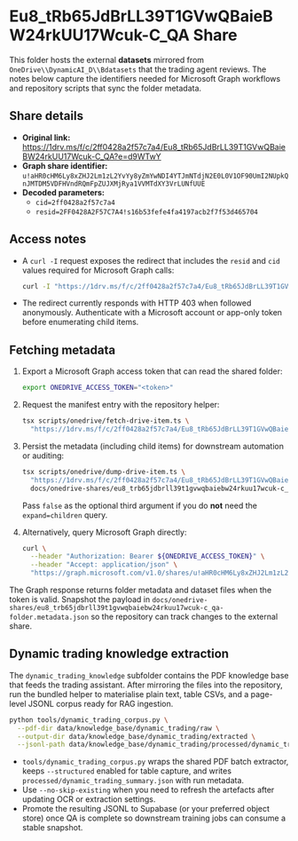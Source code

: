 # Eu8_tRb65JdBrLL39T1GVwQBaieBW24rkUU17Wcuk-C_QA Share

This folder hosts the external **datasets** mirrored from
`OneDrive\\DynamicAI_D\\Bdatasets` that the trading agent reviews. The notes below
capture the identifiers needed for Microsoft Graph workflows and repository
scripts that sync the folder metadata.

## Share details

- **Original link:**
  https://1drv.ms/f/c/2ff0428a2f57c7a4/Eu8_tRb65JdBrLL39T1GVwQBaieBW24rkUU17Wcuk-C_QA?e=d9WTwY
- **Graph share identifier:**
  `u!aHR0cHM6Ly8xZHJ2Lm1zL2YvYy8yZmYwNDI4YTJmNTdjN2E0L0V1OF90UmI2NUpkQnJMTDM5VDFHVndRQmFpZUJXMjRya1VVMTdXY3VrLUNfUUE`
- **Decoded parameters:**
  - `cid=2ff0428a2f57c7a4`
  - `resid=2FF0428A2F57C7A4!s16b53fefe4fa4197acb2f7f53d465704`

## Access notes

- A `curl -I` request exposes the redirect that includes the `resid` and `cid`
  values required for Microsoft Graph calls:

  ```bash
  curl -I "https://1drv.ms/f/c/2ff0428a2f57c7a4/Eu8_tRb65JdBrLL39T1GVwQBaieBW24rkUU17Wcuk-C_QA"
  ```

- The redirect currently responds with HTTP 403 when followed anonymously.
  Authenticate with a Microsoft account or app-only token before enumerating
  child items.

## Fetching metadata

1. Export a Microsoft Graph access token that can read the shared folder:

   ```bash
   export ONEDRIVE_ACCESS_TOKEN="<token>"
   ```

2. Request the manifest entry with the repository helper:

   ```bash
   tsx scripts/onedrive/fetch-drive-item.ts \
     "https://1drv.ms/f/c/2ff0428a2f57c7a4/Eu8_tRb65JdBrLL39T1GVwQBaieBW24rkUU17Wcuk-C_QA"
   ```

3. Persist the metadata (including child items) for downstream automation or
   auditing:

   ```bash
   tsx scripts/onedrive/dump-drive-item.ts \
     "https://1drv.ms/f/c/2ff0428a2f57c7a4/Eu8_tRb65JdBrLL39T1GVwQBaieBW24rkUU17Wcuk-C_QA" \
     docs/onedrive-shares/eu8_trb65jdbrll39t1gvwqbaiebw24rkuu17wcuk-c_qa-folder.metadata.json
   ```

   Pass `false` as the optional third argument if you do **not** need the
   `expand=children` query.

4. Alternatively, query Microsoft Graph directly:

   ```bash
   curl \
     --header "Authorization: Bearer ${ONEDRIVE_ACCESS_TOKEN}" \
     --header "Accept: application/json" \
     "https://graph.microsoft.com/v1.0/shares/u!aHR0cHM6Ly8xZHJ2Lm1zL2YvYy8yZmYwNDI4YTJmNTdjN2E0L0V1OF90UmI2NUpkQnJMTDM5VDFHVndRQmFpZUJXMjRya1VVMTdXY3VrLUNfUUE/driveItem?expand=children"
   ```

The Graph response returns folder metadata and dataset files when the token is
valid. Snapshot the payload in
`docs/onedrive-shares/eu8_trb65jdbrll39t1gvwqbaiebw24rkuu17wcuk-c_qa-folder.metadata.json`
so the repository can track changes to the external share.

## Dynamic trading knowledge extraction

The `dynamic_trading_knowledge` subfolder contains the PDF knowledge base that
feeds the trading assistant. After mirroring the files into the repository, run
the bundled helper to materialise plain text, table CSVs, and a page-level
JSONL corpus ready for RAG ingestion.

```bash
python tools/dynamic_trading_corpus.py \
  --pdf-dir data/knowledge_base/dynamic_trading/raw \
  --output-dir data/knowledge_base/dynamic_trading/extracted \
  --jsonl-path data/knowledge_base/dynamic_trading/processed/dynamic_trading_knowledge.jsonl
```

- `tools/dynamic_trading_corpus.py` wraps the shared PDF batch extractor, keeps
  `--structured` enabled for table capture, and writes
  `processed/dynamic_trading_summary.json` with run metadata.
- Use `--no-skip-existing` when you need to refresh the artefacts after
  updating OCR or extraction settings.
- Promote the resulting JSONL to Supabase (or your preferred object store) once
  QA is complete so downstream training jobs can consume a stable snapshot.
